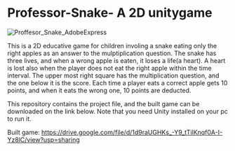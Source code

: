 # Professor-Snake- A 2D unitygame

![Proffesor_Snake_AdobeExpress](https://user-images.githubusercontent.com/84543584/193881111-a2f04661-6a0f-4d59-802e-d7431013e729.gif)

This is a 2D educative game for children involing a snake eating only the right apples as an answer to the mulptiplication question. The snake has three lives, and when a wrong apple is eaten, it loses a life(a heart). A heart is lost also when the player does not eat the right apple within the time interval. The upper most right square has the multiplication question, and the one below it is the score. Each time a player eats a correct apple gets 10 points, and when it eats the wrong one, 10 points are deducted. 

This repository contains the project file, and the built game can be downloaded on the link below. Note that you need Unity installed on your pc to run it. 

Built game: https://drive.google.com/file/d/1d9raUGHKs_-Y9_tTilKnqf0A-I-Yz8lC/view?usp=sharing

